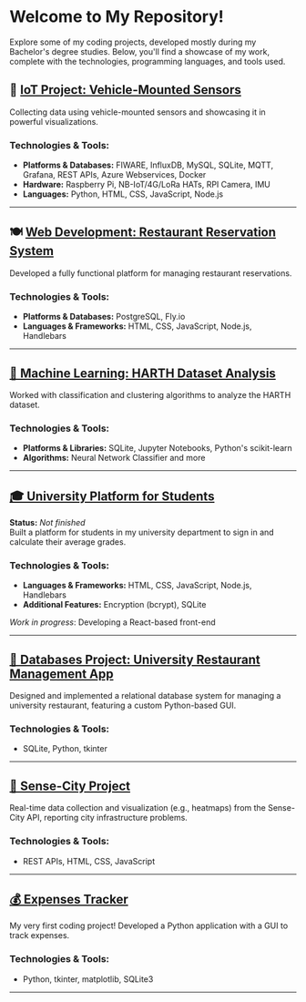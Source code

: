 # Welcome to My Repository! 
<!-- 🎉 -->

Explore some of my coding projects, developed mostly during my Bachelor's degree studies. Below, you'll find a showcase of my work, complete with the technologies, programming languages, and tools used.

## 🚗 <a href="http://github.com/gdstergiopoulos/AutoSenseAnalytics">IoT Project: Vehicle-Mounted Sensors</a>
Collecting data using vehicle-mounted sensors and showcasing it in powerful visualizations.

### <strong>Technologies & Tools:</strong>
<ul>
  <li><strong>Platforms & Databases:</strong> FIWARE, InfluxDB, MySQL, SQLite, MQTT, Grafana, REST APIs, Azure Webservices, Docker</li>
  <li><strong>Hardware:</strong> Raspberry Pi, NB-IoT/4G/LoRa HATs, RPI Camera, IMU</li>
  <li><strong>Languages:</strong> Python, HTML, CSS, JavaScript, Node.js</li>
</ul>

---

## 🍽️ <a href="http://github.com/gdstergiopoulos/webdev_project_team26">Web Development: Restaurant Reservation System</a>
Developed a fully functional platform for managing restaurant reservations.

### <strong>Technologies & Tools:</strong>
<ul>
  <li><strong>Platforms & Databases:</strong> PostgreSQL, Fly.io</li>
  <li><strong>Languages & Frameworks:</strong> HTML, CSS, JavaScript, Node.js, Handlebars</li>
</ul>

---

## <a href="http://github.com/gdstergiopoulos/dataMining_project">🤖 Machine Learning: HARTH Dataset Analysis</a>
Worked with classification and clustering algorithms to analyze the HARTH dataset.

### <strong>Technologies & Tools:</strong>
<ul>
  <li><strong>Platforms & Libraries:</strong> SQLite, Jupyter Notebooks, Python's scikit-learn</li>
  <li><strong>Algorithms:</strong> Neural Network Classifier and more</li>
</ul>

---

## <a href="http://github.com/gdstergiopoulos/HmtyGrade">🎓 University Platform for Students</a>
<strong>Status:</strong> <em>Not finished</em>  
Built a platform for students in my university department to sign in and calculate their average grades.

### <strong>Technologies & Tools:</strong>
<ul>
  <li><strong>Languages & Frameworks:</strong> HTML, CSS, JavaScript, Node.js, Handlebars</li>
  <li><strong>Additional Features:</strong> Encryption (bcrypt), SQLite</li>
</ul>
<p><em>Work in progress</em>: Developing a React-based front-end</p>

---

## <a href="http://github.com/gdstergiopoulos/dataBases_project_team26">🍴 Databases Project: University Restaurant Management App</a>
Designed and implemented a relational database system for managing a university restaurant, featuring a custom Python-based GUI.

### <strong>Technologies & Tools:</strong>
<ul>
  <li>SQLite, Python, tkinter</li>
</ul>

---

## <a href="http://github.com/gdstergiopoulos/sensecity_project_semester2">🌆 Sense-City Project</a>
Real-time data collection and visualization (e.g., heatmaps) from the Sense-City API, reporting city infrastructure problems.

### <strong>Technologies & Tools:</strong>
<ul>
  <li>REST APIs, HTML, CSS, JavaScript</li>
</ul>

---

## <a href="http://github.com/gdstergiopoulos/myexpensestracker_project_semester1">💰 Expenses Tracker</a>
My very first coding project! Developed a Python application with a GUI to track expenses.

### <strong>Technologies & Tools:</strong>
<ul>
  <li>Python, tkinter, matplotlib, SQLite3</li>
</ul>

---

<!-- Feel free to explore, and don’t hesitate to reach out with any questions or feedback! 🚀-->
